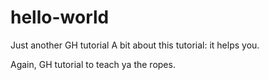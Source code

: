 # hello-world
Just another GH tutorial
A bit about this tutorial: it helps you. 

Again, GH tutorial to teach ya the ropes. 
